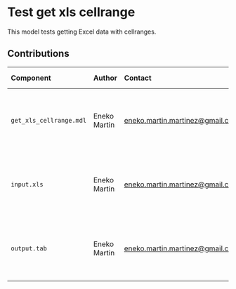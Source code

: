 Test get xls cellrange
============================

This model tests getting Excel data with cellranges.


Contributions
-------------

| Component                           | Author          | Contact                         | Date    | Software Version                                      |
|:----------------------------------- |:--------------- |:------------------------------- |:-------- |:---------------------------------------------------- |
| `get_xls_cellrange.mdl`  | Eneko Martin    | eneko.martin.martinez@gmail.com | 02/19/21 | Vensim DSS for Windows 7.3.4 single precision (x32)  |
| `input.xls`                         | Eneko Martin    | eneko.martin.martinez@gmail.com | 02/19/21 | Vensim DSS for Windows 7.3.4 single precision (x32)  |
| `output.tab `                       | Eneko Martin    | eneko.martin.martinez@gmail.com | 02/19/21 | Vensim DSS for Windows 7.3.4 single precision (x32)  |
